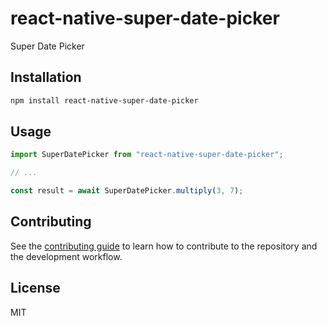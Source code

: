 # react-native-super-date-picker

Super Date Picker

## Installation

```sh
npm install react-native-super-date-picker
```

## Usage

```js
import SuperDatePicker from "react-native-super-date-picker";

// ...

const result = await SuperDatePicker.multiply(3, 7);
```

## Contributing

See the [contributing guide](CONTRIBUTING.md) to learn how to contribute to the repository and the development workflow.

## License

MIT
